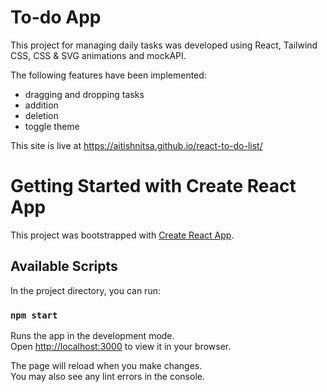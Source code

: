 # To-do App

This project for managing daily tasks was developed using React, Tailwind CSS, CSS & SVG animations and mockAPI.

The following features have been implemented:

- dragging and dropping tasks
- addition
- deletion
- toggle theme

This site is live at https://aitishnitsa.github.io/react-to-do-list/

# Getting Started with Create React App

This project was bootstrapped with [Create React App](https://github.com/facebook/create-react-app).

## Available Scripts

In the project directory, you can run:

### `npm start`

Runs the app in the development mode.\
Open [http://localhost:3000](http://localhost:3000) to view it in your browser.

The page will reload when you make changes.\
You may also see any lint errors in the console.

